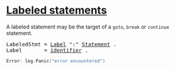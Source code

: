 # [Labeled statements](#labeled-statements)

A labeled statement may be the target of a `goto`, `break` or `continue` statement.

<pre>
<a id="LabeledStmt">LabeledStmt</a> = <a href="#Label">Label</a> ":" <a href="/Statements/#Statement">Statement</a> .
<a id="Label">Label</a>       = <a href="/Lexical%20elements/identifiers.html#identifier">identifier</a> .
</pre>

```go
Error: log.Panic("error encountered")
```
